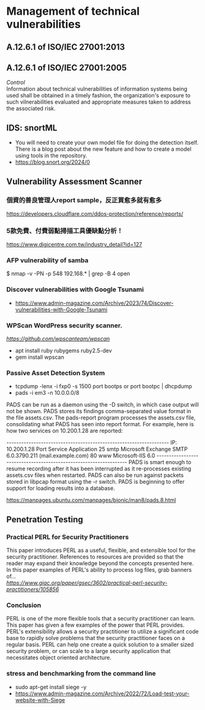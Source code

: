 # Management of technical vulnerabilities
## A.12.6.1 of ISO/IEC 27001:2013
## A.12.6.1 of ISO/IEC 27001:2005
<i>Control</i><br>
Information about technical vulnerabilities of information systems being used shall be obtained in a timely fashion, the organization's exposure to such vilnerabilities evaluated and appropriate measures taken to address the associated risk.
## IDS: snortML
 - You will need to create your own model file for doing the detection itself. There is a blog post about the new feature and how to create a model using tools in the repository.
 - https://blog.snort.org/2024/0
## Vulnerability Assessment Scanner
### 個資的善良管理人report sample，反正買愈多就有愈多
https://developers.cloudflare.com/ddos-protection/reference/reports/
### 5款免費、付費弱點掃描工具優缺點分析！
https://www.digicentre.com.tw/industry_detail?id=127
### AFP vulnerability of samba
$ nmap -v -PN -p 548 192.168.* | grep -B 4 open
### Discover vulnerabilities with Google Tsunami
 - https://www.admin-magazine.com/Archive/2023/74/Discover-vulnerabilities-with-Google-Tsunami
### WPScan WordPress security scanner.
<i> https://github.com/wpscanteam/wpscan </i>
 - apt install ruby rubygems ruby2.5-dev
 - gem install wpscan
### Passive Asset Detection System
 - tcpdump -lenx -i fxp0 -s 1500 port bootps or port bootpc | dhcpdump
 - pads -i em3 -n 10.0.0.0/8

PADS can be run as a daemon using the -D switch, in which case output will not be shown. PADS stores its findings comma-separated value format in the file assets.csv. The pads-report program processes the assets.csv file, consolidating what PADS has seen into report format. For example, here is how two services on 10.200.1.28 are reported:

------------------------------------------------------------------ IP: 10.200.1.28 Port Service Application 25 smtp Microsoft Exchange SMTP 6.0.3790.211 (mail.example.com) 80 www Microsoft-IIS 6.0 ------------------------------------------------------------------ PADS is smart enough to resume recording after it has been interrupted as it re-processes existing assets.csv files when restarted. PADS can also be run against packets stored in libpcap format using the -r switch. PADS is beginning to offer support for loading results into a database.

https://manpages.ubuntu.com/manpages/bionic/man8/pads.8.html
## Penetration Testing
### Practical PERL for Security Practitioners
This paper introduces PERL as a useful, flexible, and extensible tool for the security practitioner. References to resources are provided so that the reader may expand their knowledge beyond the concepts presented here. In this paper examples of PERL's ability to process log files, grab banners of...<br>
<i>https://www.giac.org/paper/gsec/3602/practical-perl-security-practitioners/105856</i>
### Conclusion
PERL is one of the more flexible tools that a security practitioner can learn. This paper has given a few examples of the power that PERL provides. PERL's extensibility allows a security practitioner to utilize a significant code base to rapidly solve problems that the security practitioner faces on a regular basis. PERL can help one create a quick solution to a smaller sized security problem, or can scale to a large security application that necessitates object oriented architecture.
### stress and benchmarking from the command line
 - sudo apt-get install siege -y
 - https://www.admin-magazine.com/Archive/2022/72/Load-test-your-website-with-Siege

